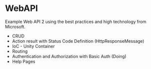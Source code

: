 # WebAPI
Example Web API 2 using the best practices and high technology from Microsoft.

<ul>
  <li>CRUD</li>
  <li>Action result with Status Code Definition (HttpResponseMessage)</li>
  <li>IoC - Unity Container</li>
  <li>Routing</li>
  <li>Authentication and Authorization with Basic Auth (Doing)</li>
  <li>Help Pages</li>
</ul>

